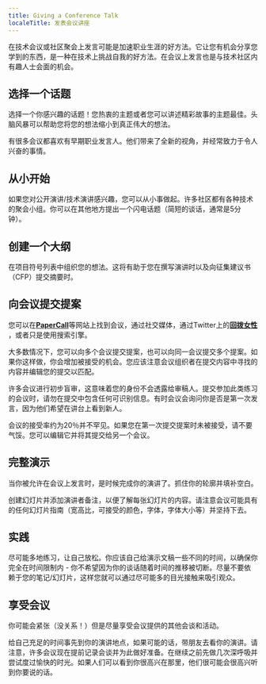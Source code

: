 ```yaml
---
title: Giving a Conference Talk
localeTitle: 发表会议讲座
---
```

在技​​术会议或社区聚会上发言可能是加速职业生涯的好方法。它让您有机会分享您学到的东西，是一种在技术上挑战自我的好方法。在会议上发言也是与技术社区内有趣人士会面的机会。

## 选择一个话题

选择一个你感兴趣的话题！您热衷的主题或者您可以讲述精彩故事的主题最佳。头脑风暴可以帮助您将您的想法缩小到真正伟大的想法。

有很多会议都喜欢有早期职业发言人。他们带来了全新的视角，并经常致力于令人兴奋的事情。

## 从小开始

如果您对公开演讲/技术演讲感兴趣，您可以从小事做起。许多社区都有各种技术的聚会小组。你可以在其他地方提出一个闪电话题（简短的谈话，通常是5分钟）。

## 创建一个大纲

在项目符号列表中组织您的想法。这将有助于您在撰写演讲时以及向征集建议书（CFP）提交摘要时。

## 向会议提交提案

您可以在[**PaperCall**](https://papercall.io)等网站上找到会议，通过社交媒体，通过Twitter上的[**回拨女性**](https://twitter.com/callbackwomen) ，或者只是使用搜索引擎。

大多数情况下，您可以向多个会议提交提案，也可以向同一会议提交多个提案。如果你这样做，你会增加被接受的机会。您应该注意会议组织者在提交内容中寻找的内容并编辑您的提交以匹配。

许多会议进行初步盲审，这意味着您的身份不会透露给审稿人。提交参加此类练习的会议时，请勿在提交中包含任何可识别信息。有时会议会询问你是否是第一次发言，因为他们希望在讲台上看到新人。

会议的接受率约为20％并不罕见。如果您在第一次提交提案时未被接受，请不要气馁。您可以编辑它并将其提交给另一个会议。

## 完整演示

当你被允许在会议上发言时，是时候完成你的演讲了。抓住你的轮廓并填补空白。

创建幻灯片并添加演讲者备注，以便了解每张幻灯片的内容。请注意会议可能具有的任何幻灯片指南（宽高比，可接受的颜色，字体，字体大小等）并坚持下去。

## 实践

尽可能多地练习，让自己放松。你应该自己给演示文稿一些不同的时间，以确保你完全在时间限制内 - 你不希望因为你的谈话随着时间的推移被切断。尽量不要依赖于您的笔记/幻灯片，这样您就可以通过尽可能多的目光接触来吸引观众。

## 享受会议

你可能会紧张（没关系！）但是尽量享受会议提供的其他会谈和活动。

给自己充足的时间事先到你的演讲地点，如果可能的话，带朋友去看你的演讲。请注意，许多会议现在提前记录会谈并为此做好准备。在继续之前先做几次深呼吸并尝试度过愉快的时光。如果人们可以看到你很高兴在那里，他们很可能会很高兴听到你要说的话。